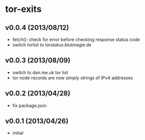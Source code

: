 # tor-exits

## v0.0.4 (2013/08/12)
* fetch(): check for error before checking response status code
* switch torlist to torstatus.blutmagie.de

## v0.0.3 (2013/08/09)
* switch to dan.me.uk tor list
* tor node records are now simply strings of IPv4 addresses

## v0.0.2 (2013/04/28)
* fix package.json

## v0.0.1 (2013/04/26)
* initial
